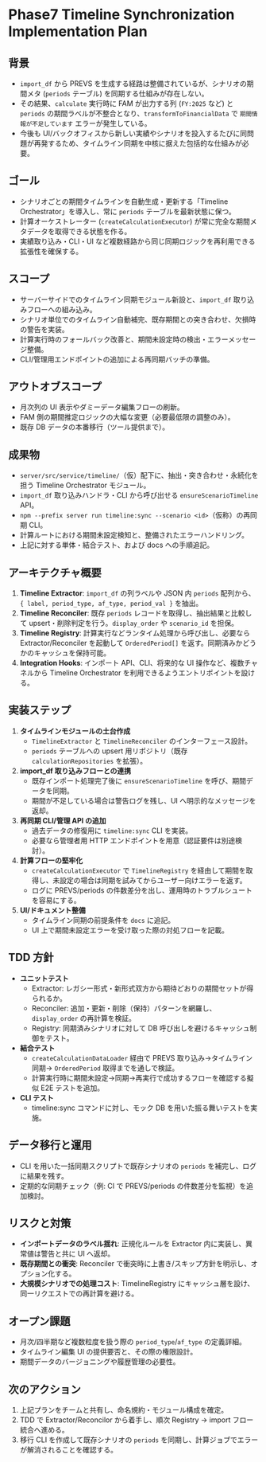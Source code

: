 # Phase7 Timeline Synchronization Implementation Plan

## 背景

- `import_df` から PREVS を生成する経路は整備されているが、シナリオの期間メタ (`periods` テーブル) を同期する仕組みが存在しない。
- その結果、`calculate` 実行時に FAM が出力する列 (`FY:2025` など) と `periods` の期間ラベルが不整合となり、`transformToFinancialData` で `期間情報が不足しています` エラーが発生している。
- 今後も UI/バックオフィスから新しい実績やシナリオを投入するたびに同問題が再発するため、タイムライン同期を中核に据えた包括的な仕組みが必要。

## ゴール

- シナリオごとの期間タイムラインを自動生成・更新する「Timeline Orchestrator」を導入し、常に `periods` テーブルを最新状態に保つ。
- 計算オーケストレーター (`createCalculationExecutor`) が常に完全な期間メタデータを取得できる状態を作る。
- 実績取り込み・CLI・UI など複数経路から同じ同期ロジックを再利用できる拡張性を確保する。

## スコープ

- サーバーサイドでのタイムライン同期モジュール新設と、`import_df` 取り込みフローへの組み込み。
- シナリオ単位でのタイムライン自動補完、既存期間との突き合わせ、欠損時の警告を実装。
- 計算実行時のフォールバック改善と、期間未設定時の検出・エラーメッセージ整備。
- CLI/管理用エンドポイントの追加による再同期バッチの準備。

## アウトオブスコープ

- 月次列の UI 表示やダミーデータ編集フローの刷新。
- FAM 側の期間推定ロジックの大幅な変更（必要最低限の調整のみ）。
- 既存 DB データの本番移行（ツール提供まで）。

## 成果物

- `server/src/service/timeline/`（仮）配下に、抽出・突き合わせ・永続化を担う Timeline Orchestrator モジュール。
- `import_df` 取り込みハンドラ・CLI から呼び出せる `ensureScenarioTimeline` API。
- `npm --prefix server run timeline:sync --scenario <id>`（仮称）の再同期 CLI。
- 計算ルートにおける期間未設定検知と、整備されたエラーハンドリング。
- 上記に対する単体・結合テスト、および docs への手順追記。

## アーキテクチャ概要

1. **Timeline Extractor**: `import_df` の列ラベルや JSON 内 `periods` 配列から、`{ label, period_type, af_type, period_val }` を抽出。
2. **Timeline Reconciler**: 既存 `periods` レコードを取得し、抽出結果と比較して upsert・削除判定を行う。`display_order` や `scenario_id` を担保。
3. **Timeline Registry**: 計算実行などランタイム処理から呼び出し、必要なら Extractor/Reconciler を起動して `OrderedPeriod[]` を返す。同期済みかどうかのキャッシュを保持可能。
4. **Integration Hooks**: インポート API、CLI、将来的な UI 操作など、複数チャネルから Timeline Orchestrator を利用できるようエントリポイントを設ける。

## 実装ステップ

1. **タイムラインモジュールの土台作成**
   - `TimelineExtractor` と `TimelineReconciler` のインターフェース設計。
   - `periods` テーブルへの upsert 用リポジトリ（既存 `calculationRepositories` を拡張）。
2. **import_df 取り込みフローとの連携**
   - 既存インポート処理完了後に `ensureScenarioTimeline` を呼び、期間データを同期。
   - 期間が不足している場合は警告ログを残し、UI へ明示的なメッセージを返却。
3. **再同期 CLI/管理 API の追加**
   - 過去データの修復用に `timeline:sync` CLI を実装。
   - 必要なら管理者用 HTTP エンドポイントを用意（認証要件は別途検討）。
4. **計算フローの堅牢化**
   - `createCalculationExecutor` で `TimelineRegistry` を経由して期間を取得し、未設定の場合は同期を試みてからユーザー向けエラーを返す。
   - ログに PREVS/periods の件数差分を出し、運用時のトラブルシュートを容易にする。
5. **UI/ドキュメント整備**
   - タイムライン同期の前提条件を `docs` に追記。
   - UI 上で期間未設定エラーを受け取った際の対処フローを記載。

## TDD 方針

- **ユニットテスト**
  - Extractor: レガシー形式・新形式双方から期待どおりの期間セットが得られるか。
  - Reconciler: 追加・更新・削除（保持）パターンを網羅し、`display_order` の再計算を検証。
  - Registry: 同期済みシナリオに対して DB 呼び出しを避けるキャッシュ制御をテスト。
- **結合テスト**
  - `createCalculationDataLoader` 経由で PREVS 取り込み→タイムライン同期→ `OrderedPeriod` 取得までを通しで検証。
  - 計算実行時に期間未設定→同期→再実行で成功するフローを確認する擬似 E2E テストを追加。
- **CLI テスト**
  - timeline:sync コマンドに対し、モック DB を用いた振る舞いテストを実施。

## データ移行と運用

- CLI を用いた一括同期スクリプトで既存シナリオの `periods` を補完し、ログに結果を残す。
- 定期的な同期チェック（例: CI で PREVS/periods の件数差分を監視）を追加検討。

## リスクと対策

- **インポートデータのラベル揺れ**: 正規化ルールを Extractor 内に実装し、異常値は警告と共に UI へ返却。
- **既存期間との衝突**: Reconciler で衝突時に上書き/スキップ方針を明示し、オプション化する。
- **大規模シナリオでの処理コスト**: TimelineRegistry にキャッシュ層を設け、同一リクエストでの再計算を避ける。

## オープン課題

- 月次/四半期など複数粒度を扱う際の `period_type`/`af_type` の定義詳細。
- タイムライン編集 UI の提供要否と、その際の権限設計。
- 期間データのバージョニングや履歴管理の必要性。

## 次のアクション

1. 上記プランをチームと共有し、命名規約・モジュール構成を確定。
2. TDD で Extractor/Reconcilor から着手し、順次 Registry → import フロー統合へ進める。
3. 移行 CLI を作成して既存シナリオの `periods` を同期し、計算ジョブでエラーが解消されることを確認する。
